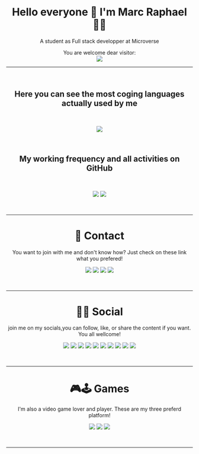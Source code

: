 <h1 align='center'>
  Hello everyone 👋 I'm Marc Raphael 👨‍💻
</h1>

<p align='center'>
  A student as Full stack developper at Microverse
</p>

<p align="center"> 
  You are welcome dear visitor: <br>
  <img src="https://profile-counter.glitch.me/Marcraphael12/count.svg" />
</p>
<hr><br>
<p align='center'>
  <h2 align='center'> Here you can see the most coging languages actually used by me </h2> <br>
  <p align='center'>
    <img src="https://github-readme-stats.vercel.app/api/top-langs/?username=Marcraphael12&layout=compact&theme=dark" />
  </p>
</p>
<br>
<p align='center'>
  <h2 align='center'> My working frequency and all activities on GitHub</h2> <br>
  <p align='center'>
    <img src="https://github-readme-streak-stats.herokuapp.com?user=Marcraphael12&theme=soft-green&background=19062CB3&stroke=DD272700&sideLabels=141CBB&ring=0A5E76&fire=DDAA39&sideNums=0011DD&currStreakNum=0011DD&dates=DD272700&currStreakLabel=2F9410)](https://git.io/streak-stats" />
    <img src="https://github-readme-stats.vercel.app/api?username=Marcraphael12&show_icons=true&count_private=true&theme=dark" />
  </p>
</p>

<br><hr>
    
<h1 align='center'>📱 Contact</h1>
<p align='center' width='500px'>
  You want to join with me and don't know how? Just check on these link what you prefered!
  <div align='center'>
    <a href="https://wa.me/qr/I36W2SKU3ZMCI1"><img src="https://img.shields.io/badge/WhatsApp-25D366?style=for-the-badge&logo=whatsapp&logoColor=white" /></a>
    <a href="https://t.me/Marcraphael12"><img src="https://img.shields.io/badge/Telegram-2CA5E0?style=for-the-badge&logo=telegram&logoColor=white" /></a>
    <a href="https://mailto.marcraphael979@gmail.com"><img src="https://img.shields.io/badge/Gmail-D14836?style=for-the-badge&logo=gmail&logoColor=white" /></a>
    <a href="https://mailto.marcraphael979@outlook.com"><img src="https://img.shields.io/badge/Microsoft_Outlook-0078D4?style=for-the-badge&logo=microsoft-outlook&logoColor=white" /></a>
  </div>
</p>

<br><hr>
 
<h1 align='center'> 👨👩 Social </h1>

<p align='center' width=500px>
  join me on my socials,you can follow, like, or share the content if you want. You all wellcome!
  <div align='center' width='500px'>
    <a href="https://twiter.com/@MarcRaphael20"><img src="https://img.shields.io/badge/Twitter-1DA1F2?style=for-the-badge&logo=twitter&logoColor=white" /></a>
    <a href="https://www.linkedin.com/in/marc-raphael"><img src="https://img.shields.io/badge/LinkedIn-0077B5?style=for-the-badge&logo=linkedin&logoColor=white" /></a>
    <a href="https://github.com/Marcraphael12"><img src="https://img.shields.io/badge/GitHub-100000?style=for-the-badge&logo=github&logoColor=white" /></a>
    <a href="https://stackoverflow.com/users/13896219/marc-raphael"><img src="https://img.shields.io/badge/Stack_Overflow-FE7A16?style=for-the-badge&logo=stack-overflow&logoColor=white" /></a>
    <a href="https://stackexchange.com/users/19034945/marc-raphael"><img src="https://img.shields.io/badge/StackExchange-%23ffffff.svg?&style=for-the-badge&logo=StackExchange&logoColor=white" /></a>
    <a href="https://codepen.io/marcraphael12"><img src="https://img.shields.io/badge/Codepen-000000?style=for-the-badge&logo=codepen&logoColor=white" /></a>
    <a href="https://www.hackerrank.com/marcraphael979"><img src="https://img.shields.io/badge/-Hackerrank-2EC866?style=for-the-badge&logo=HackerRank&logoColor=white" /></a>
    <a href="https://www.freecodecamp.org/marc_raphael"><img src="https://img.shields.io/badge/FreeCodeCamp-000000?style=for-the-badge&logo=freecodecamp&logoColor=darkblue" /></a>
    <a href="https://www.youtube.com/channel/UCO4CU18lVtqbHKyHl_Bn6aQ"><img src="https://img.shields.io/badge/YouTube-FF0000?style=for-the-badge&logo=youtube&logoColor=white"></a>
    <a href=" https://www.figma.com/@Marcraphael"><img src="https://img.shields.io/badge/Figma_Design-rgb(255, 0, 212)?style=for-the-badge&logo=figma&logoColor=white"></a>
 </div>
</p>

<!--<p>
	<img src="https://img.shields.io/badge/HTML-239120?style=for-the-badge&logo=html5&logoColor=white">
	<img src="https://img.shields.io/badge/HTML5-E34F26?style=for-the-badge&logo=html5&logoColor=white">
	<img src="https://img.shields.io/badge/CSS-239120?style=for-the-badge&logo=css3&logoColor=white">
	<img src="https://img.shields.io/badge/CSS3-1572B6?style=for-the-badge&logo=css3&logoColor=white">
	<img src="https://img.shields.io/badge/JavaScript-F7DF1E?style=for-the-badge&logo=javascript&logoColor=black">
	<img src="https://img.shields.io/badge/JavaScript-323330?style=for-the-badge&logo=javascript&logoColor=F7DF1E">
	<img src="https://img.shields.io/badge/Node.js-43853D?style=for-the-badge&logo=node.js&logoColor=white">
	<img src="https://img.shields.io/badge/npm-CB3837?style=for-the-badge&logo=npm&logoColor=white">
	<img src="https://img.shields.io/badge/Yarn-2C8EBB?style=for-the-badge&logo=yarn&logoColor=white">
	<img src="https://img.shields.io/badge/TypeScript-007ACC?style=for-the-badge&logo=typescript&logoColor=white">
	<img src="https://img.shields.io/badge/Saas-CC6699?style=for-the-badge&logo=sass&logoColor=white">
	<img src="https://img.shields.io/badge/Java-ED8B00?style=for-the-badge&logo=java&logoColor=white">
	<img src="https://img.shields.io/badge/PHP-777BB4?style=for-the-badge&logo=php&logoColor=white">
	<img src="https://img.shields.io/badge/Ruby-CC342D?style=for-the-badge&logo=ruby&logoColor=white">
	<img src="https://img.shields.io/badge/React-20232A?style=for-the-badge&logo=react&logoColor=61DAFB">
	<img src="https://img.shields.io/badge/React_Native-20232A?style=for-the-badge&logo=react&logoColor=61DAFB">
	<img src="https://img.shields.io/badge/Vue.js-35495E?style=for-the-badge&logo=vue.js&logoColor=4FC08D">
	<img src="https://img.shields.io/badge/Bootstrap-563D7C?style=for-the-badge&logo=bootstrap&logoColor=white">
	<img src="https://img.shields.io/badge/Redux-593D88?style=for-the-badge&logo=redux&logoColor=white">
	<img src="https://img.shields.io/badge/React_Router-CA4245?style=for-the-badge&logo=react-router&logoColor=white">
	<img src="https://img.shields.io/badge/jQuery-0769AD?style=for-the-badge&logo=jquery&logoColor=white">
	<img src="https://img.shields.io/badge/Ruby_on_Rails-CC0000?style=for-the-badge&logo=ruby-on-rails&logoColor=white">
	<img src="https://img.shields.io/badge/MySQL-00000F?style=for-the-badge&logo=mysql&logoColor=whit">
	<img src="https://img.shields.io/badge/SQLite-07405E?style=for-the-badge&logo=sqlite&logoColor=white">
	<img src="https://img.shields.io/badge/Heroku-430098?style=for-the-badge&logo=heroku&logoColor=white">
	<img src="https://img.shields.io/badge/Google_Cloud-4285F4?style=for-the-badge&logo=google-cloud&logoColor=white">
	<img src="https://img.shields.io/badge/Microsoft_Excel-217346?style=for-the-badge&logo=microsoft-excel&logoColor=white">
	<img src="https://img.shields.io/badge/Microsoft_PowerPoint-B7472A?style=for-the-badge&logo=microsoft-powerpoint&logoColor=white">
	<img src="https://img.shields.io/badge/Microsoft_Access-A4373A?style=for-the-badge&logo=microsoft-access&logoColor=white">
	<img src="https://img.shields.io/badge/Microsoft_Office-D83B01?style=for-the-badge&logo=microsoft-office&logoColor=white">
	<img src="https://img.shields.io/badge/Google%20Sheets-34A853?style=for-the-badge&logo=google-sheets&logoColor=white">
	<img src="https://img.shields.io/badge/Visual_Studio_Code-0078D4?style=for-the-badge&logo=visual%20studio%20code&logoColor=white">
	<img src="https://img.shields.io/badge/Microsoft_Word-2B579A?style=for-the-badge&logo=microsoft-word&logoColor=white">
	<img src="https://img.shields.io/badge/Git-F05032?style=for-the-badge&logo=git&logoColor=white">
</p>-->
<br><hr>

<h1 align='center'>🎮🕹 Games</h1>

<p align='center' width='500px'>
  I'm also a video game lover and player. These are my three preferd platform!
  
  <div align='center'>
    <img src="https://img.shields.io/badge/PlayStation-003791?style=for-the-badge&logo=playstation&logoColor=white" />
    <img src="https://img.shields.io/badge/Xbox-107C10?style=for-the-badge&logo=xbox&logoColor=white" />
    <img src="https://img.shields.io/badge/Steam-000000?style=for-the-badge&logo=steam&logoColor=white" />
  </div>
</p>
<br><hr>
